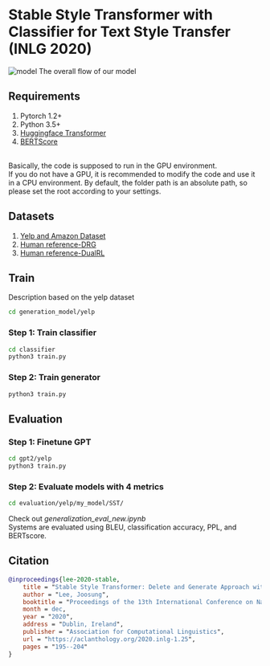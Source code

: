 # Stable Style Transformer with Classifier for Text Style Transfer (INLG 2020)
![model](./image/our_model.png)
The overall flow of our model

## Requirements
1. Pytorch 1.2+
2. Python 3.5+
3. [Huggingface Transformer](https://github.com/huggingface/transformers)
4. [BERTScore](https://pypi.org/project/bert-score/)

<br>Basically, the code is supposed to run in the GPU environment.</br>
If you do not have a GPU, it is recommended to modify the code and use it in a CPU environment.
By default, the folder path is an absolute path, so please set the root according to your settings.

## Datasets
1. [Yelp and Amazon Dataset](https://github.com/lijuncen/Sentiment-and-Style-Transfer)
2. [Human reference-DRG](https://github.com/lijuncen/Sentiment-and-Style-Transfer/tree/master/data)
3. [Human reference-DualRL](https://github.com/luofuli/DualRL/tree/master/references)

## Train
Description based on the yelp dataset  
```bash
cd generation_model/yelp
```
### Step 1: Train classifier
```bash
cd classifier
python3 train.py
```
### Step 2: Train generator
```bash
python3 train.py
```
## Evaluation
### Step 1: Finetune GPT
```bash
cd gpt2/yelp
python3 train.py
```
### Step 2: Evaluate models with 4 metrics
```bash
cd evaluation/yelp/my_model/SST/
```
Check out *generalization_eval_new.ipynb*  
Systems are evaluated using BLEU, classification accuracy, PPL, and BERTscore.

## Citation

```bibtex
@inproceedings{lee-2020-stable,
    title = "Stable Style Transformer: Delete and Generate Approach with Encoder-Decoder for Text Style Transfer",
    author = "Lee, Joosung",
    booktitle = "Proceedings of the 13th International Conference on Natural Language Generation",
    month = dec,
    year = "2020",
    address = "Dublin, Ireland",
    publisher = "Association for Computational Linguistics",
    url = "https://aclanthology.org/2020.inlg-1.25",
    pages = "195--204"
}
```
